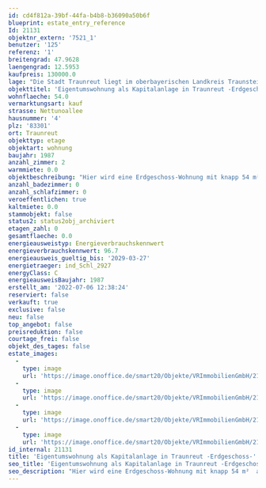 ```yaml
---
id: cd4f812a-39bf-44fa-b4b8-b36090a50b6f
blueprint: estate_entry_reference
Id: 21131
objektnr_extern: '7521_1'
benutzer: '125'
referenz: '1'
breitengrad: 47.9628
laengengrad: 12.5953
kaufpreis: 130000.0
lage: "Die Stadt Traunreut liegt im oberbayerischen Landkreis Traunstein etwa zehn Kilometer östlich des Chiemsees und 15 km1 nördlich der Chiemgauer Alpen. Die Europastadt ist die größte Stadt im Landkreis Traunstein und eine von fünf bayerischen Vertriebenenstädten. Sie entstand erst nach dem Zweiten Weltkrieg. \r\n\r\nSie ist die jüngste Stadt im Chiemgau, eine bunten Kulturstadt mit vielen Facetten, die Heimat von Menschen aus unterschiedlichsten Erdteilen und Heimat innovativer Unternehmen.\r\n\r\nTraunreut bietet ein großes Angebot an Freizeitmöglichkeiten. Es gibt einige Wander- und Radwege, auf denen man weite Ausblicke auf die malerische Landschaft des Chiemgaus und die Berchtesgadener Alpen hat.\r\nBadespaß bieten die beiden Schwimmbäder das ganze Jahr hindurch. Vor allem das Freibad mit der Riesenrutsche ist beliebt bei Alt und Jung. \r\n\r\nDurch viele ortsansässige Vereine kann man sich am Stadtleben aktiv einbringen.\r\nDie Sportstätten umfassen moderne Turnhallen, Fußballplätze, Leichtathletikanlagen, weitläufige Sportplätze, eine Tennishalle und vieles mehr. Tierliebhaber kommen mit einer Hundesportanlage sowie Reitsportanlagen auf ihre Kosten. \r\n\r\nDie Traunreuter Einzelhandelsunternehmen und Einkaufsmärkte bieten alle Einkaufsmöglichkeiten. Frische und regionale Produkte kann man regelmäßig auf den Wochen- bzw. Bauernmärkten erwerben. Zahlreiche Cafés und Restaurants sorgen für den kulinarischen Genuss in der Stadt.\r\nDie Kunstsammlung DASMAXIMUM und das k1, das Kultur- und Veranstaltungszentrum in der Stadtmitte haben für alle Kulturliebhaber ein breites Programm.\r\n\r\nDie Stadt liegt verkehrsgünstig an der B304. Die Landeshauptstadt  München ist ca. 110 km entfernt, Salzburg ist in ca. 50 km erreichbar. Die Städte Wasserburg und Rosenheim, sowie die Pilgerstadt Altötting sind in unmittelbarer Nähe."
objekttitel: 'Eigentumswohnung als Kapitalanlage in Traunreut -Erdgeschoss-'
wohnflaeche: 54.0
vermarktungsart: kauf
strasse: Nettunoallee
hausnummer: '4'
plz: '83301'
ort: Traunreut
objekttyp: etage
objektart: wohnung
baujahr: 1987
anzahl_zimmer: 2
warmmiete: 0.0
objektbeschreibung: "Hier wird eine Erdgeschoss-Wohnung mit knapp 54 m²  an Kapitalanleger verkauft.\r\n\r\nDie Wohnfläche verteilt sich wie folgt:\r\nSchlafzimmer: 15,05 m²;             Diele 4,13 m²\r\nBad 4,96 m²;                                Abstellraum 1,48 m²\r\nKochen 4,73 m²;                          Wohnzimmer 21,40 m² \r\nTerrasse.\r\n\r\nAuf der Nordseite der Wohnung befindet sich das Schlafzimmer. Mittig liegen das Bad und der Abstellraum. Zum Süden hin ist das Wohnzimmer, kombiniert mit der Küche. Von hieraus gelangt man auch auf die Terrasse. \r\n\r\nZur Wohnung gehört als Sondernutzungsrecht ein Kfz-Stellplatz. \r\n\r\nDie Wohnanlage mit insgesamt 61 Wohneinheiten wird von einer ortsansässigen Hausverwaltung betreut.\r\n \r\nZur Wahrung der Privatsphäre des Mieters wird aktuell auf Innenfotos der Wohnung verzichtet.\r\n\r\nDas aktuelle monatliche Hausgeld für die Wohnung beträgt € 121,00.  \r\nZum 31.12.2021 beträgt der Rücklagenstand für die komplette Wohnungseigentümergemeinschaft rund € 139.000,00. \r\n\r\nDie Wohnung ist aktuell kalt für monatlich € 236,14 vermietet. \r\n\r\nBeheizt wird die Wohnung mit elektrischen Nachtspeicheröfen. Die Fenster sind 2fach verglaste Holzfenster.\r\n\r\nWir weisen darauf hin, dass diese Wohnung dem bayerischen Wohnungsbindungsgesetz sowie dem bayerischen Wohnraumförderungsgesetz unterliegt.  \r\nDie Belegungsbindung und Nachwirkungsfrist gilt bis 31.12.2024."
anzahl_badezimmer: 0
anzahl_schlafzimmer: 0
veroeffentlichen: true
kaltmiete: 0.0
stammobjekt: false
status2: status2obj_archiviert
etagen_zahl: 0
gesamtflaeche: 0.0
energieausweistyp: Energieverbrauchskennwert
energieverbrauchskennwert: 96.7
energieausweis_gueltig_bis: '2029-03-27'
energietraeger: ind_Schl_2927
energyClass: C
energieausweisBaujahr: 1987
erstellt_am: '2022-07-06 12:38:24'
reserviert: false
verkauft: true
exclusive: false
neu: false
top_angebot: false
preisreduktion: false
courtage_frei: false
objekt_des_tages: false
estate_images:
  -
    type: image
    url: 'https://image.onoffice.de/smart20/Objekte/VRImmobilienGmbH/21131/0e3f829d-8bfd-4fbe-9c70-51047d76744d.jpg'
  -
    type: image
    url: 'https://image.onoffice.de/smart20/Objekte/VRImmobilienGmbH/21131/a129d1b3-33d2-47c2-b28c-18285092c37c.jpg'
  -
    type: image
    url: 'https://image.onoffice.de/smart20/Objekte/VRImmobilienGmbH/21131/7849f4e1-dbc2-44f0-8982-b3977507c936.jpg'
  -
    type: image
    url: 'https://image.onoffice.de/smart20/Objekte/VRImmobilienGmbH/21131/9ac69f08-f988-4d17-ac4d-474c10b7e663.jpg'
id_internal: 21131
title: 'Eigentumswohnung als Kapitalanlage in Traunreut -Erdgeschoss-'
seo_title: 'Eigentumswohnung als Kapitalanlage in Traunreut -Erdgeschoss-'
seo_description: "Hier wird eine Erdgeschoss-Wohnung mit knapp 54 m²  an Kapitalanleger verkauft.\r\n\r\nDie Wohnfläche verteilt sich wie folgt:\r\nSchlafzimmer: 15,05 m²;          "
---
```

